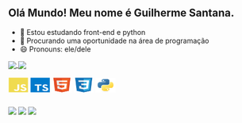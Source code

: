 ## Olá Mundo! Meu nome é Guilherme Santana.

- 🌱 Estou estudando front-end e python 
- 👯 Procurando uma oportunidade na área de programação 
- 😄 Pronouns: ele/dele
  
<div>
  <a href="https://github.com/gdevsant/github-readme-stats">
  <img height=200 align="center" src="https://github-readme-stats.vercel.app/api?username=gdevsant" />
</a>
<a href="https://github.com/gdevsant/convoychat">
  <img height=200 align="center" src="https://github-readme-stats.vercel.app/api/top-langs?username=gdevsant&layout=compact&langs_count=8&card_width=30" />
</a>
</div>
<div style="display: inline_block"><br>
  <img align="center" alt="Rafa-Js" height="30" width="40" src="https://raw.githubusercontent.com/devicons/devicon/master/icons/javascript/javascript-plain.svg">
  <img align="center" alt="Rafa-Ts" height="30" width="40" src="https://raw.githubusercontent.com/devicons/devicon/master/icons/typescript/typescript-plain.svg">
  <img align="center" alt="Rafa-HTML" height="30" width="40" src="https://raw.githubusercontent.com/devicons/devicon/master/icons/html5/html5-original.svg">
  <img align="center" alt="Rafa-CSS" height="30" width="40" src="https://raw.githubusercontent.com/devicons/devicon/master/icons/css3/css3-original.svg">
  <img align="center" alt="Rafa-Python" height="30" width="40" src="https://raw.githubusercontent.com/devicons/devicon/master/icons/python/python-original.svg">
</div>

##

<div>
  <a href="https://w.app/ezansj"><img src="https://img.shields.io/badge/WhatsApp-25D366?style=for-the-badge&logo=whatsapp&logoColor=white"></a>
  <a href="www.linkedin.com/in/guilherme-santana-056437302"><img src="https://img.shields.io/badge/LinkedIn-0077B5?style=for-the-badge&logo=linkedin&logoColor=white"></a>
  <a href="https://discord.com/channels/@me"><img src="https://img.shields.io/badge/Discord-7289DA?style=for-the-badge&logo=discord&logoColor=white"></a>
</div>
  
